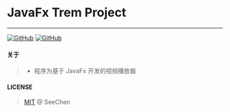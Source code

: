 # JavaFx Trem Project

---
<a href="https://github.com/SeeChen/python_Programming_python123/blob/main/LICENSE">![GitHub](https://img.shields.io/github/license/SeeChen/TermProject_MediaPlayer?color=1AA260&label=LICENSE)</a>
<a href="https://gitter.im/SeeChen/TermProject_MediaPlayer" target="_blank">![GitHub](https://img.shields.io/badge/CHAT-GITTER-FF5CF7?style=flat&logo=gitter)</a>

#### 关于
> - 程序为基于 JavaFx 开发的视频播放器

#### LICENSE
> [MIT](https://github.com/SeeChen/TermProject_MediaPlayer/blob/main/LICENSE) @ SeeChen
